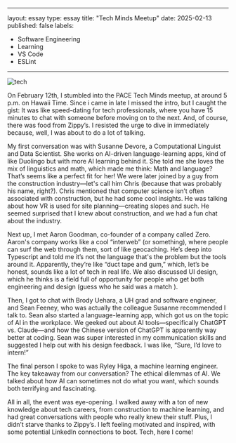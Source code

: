 
---
layout: essay
type: essay
title: "Tech Minds Meetup"
date: 2025-02-13
published: false
labels:
  - Software Engineering
  - Learning
  - VS Code
  - ESLint
---


![tech](https://github.com/user-attachments/assets/94d40d69-e1d8-4d97-991c-16efd6b20e7c)




On February 12th, I stumbled into the PACE Tech Minds meetup, at around 5 p.m. on Hawaii Time. Since i came in late I missed the intro, but I caught the gist: It was like speed-dating for tech professionals, where you have 15 minutes to chat with someone before moving on to the next. And, of course, there was food from Zippy’s. I resisted the urge to dive in immediately because, well, I was about to do a lot of talking.

My first conversation was with Susanne Devore, a Computational Linguist and Data Scientist. She works on AI-driven language-learning apps, kind of like Duolingo but with more AI learning behind it. She told me she loves the mix of linguistics and math, which made me think: Math and language? That’s seems like a perfect fit for her! We were later joined by a guy from the construction industry—let's call him Chris (because that was probably his name, right?). Chris mentioned that computer science isn’t often associated with construction, but he had some cool insights. He was talking about how VR is used for site planning—creating slopes and such. He seemed surprised that I knew about construction, and we had a fun chat about the industry.

Next up, I met Aaron Goodman, co-founder of a company called Zero. Aaron's company works like a cool “interweb” (or something), where people can surf the web through them, sort of like geocaching. He’s deep into Typescript and told me it’s not the language that's the problem but the tools around it. Apparently, they’re like “duct tape and gum,” which, let’s be honest, sounds like a lot of tech in real life. We also discussed UI design, which he thinks is a field full of opportunity for people who get both engineering and design (guess who he said was a match ).

Then, I got to chat with Brody Uehara, a UH grad and software engineer, and Sean Feeney, who was actually the colleague Susanne recommended I talk to. Sean also started a language-learning app, which got us on the topic of AI in the workplace. We geeked out about AI tools—specifically ChatGPT vs. Claude—and how the Chinese version of ChatGPT is apparently way better at coding. Sean was super interested in my communication skills and suggested I help out with his design feedback. I was like, “Sure, I’d love to intern!”

The final person I spoke to was Ryley Higa, a machine learning engineer. The key takeaway from our conversation? The ethical dilemmas of AI. We talked about how AI can sometimes not do what you want, which sounds both terrifying and fascinating.

All in all, the event was eye-opening. I walked away with a ton of new knowledge about tech careers, from construction to machine learning, and had great conversations with people who really knew their stuff. Plus, I didn’t starve thanks to Zippy’s. I left feeling motivated and inspired, with some potential LinkedIn connections to boot. Tech, here I come!
